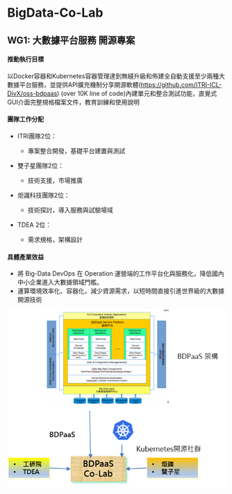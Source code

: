# BigData-Co-Lab

## WG1: 大數據平台服務 開源專案   

#### 推動執行目標
以Docker容器和Kubernetes容器管理達到無縫升級和佈建全自動支援至少兩種大數據平台服務，並提供API擴充機制分享開源軟體(https://github.com/ITRI-ICL-DivX/oss-bdpaas) (over 10K line of code)內建單元和整合測試功能，直覺式GUI介面完整規格檔案文件，教育訓練和使用說明

#### 團隊工作分配

* ITRI團隊2位：
  * 專案整合開發，基礎平台建置與測試 
  
* 雙子星團隊2位：
  * 技術支援，市場推廣
  
* 炬識科技團隊2位：
  * 技術探討，導入服務與試驗場域
  
* TDEA 2位：
  * 需求規格，架構設計



#### 具體產業效益

* 將 Big-Data DevOps 在 Operation 運營端的工作平台化與服務化，降低國內中小企業進入大數據領域門檻。
* 運算環境效率化、容器化，減少資源需求，以短時間直接引進世界級的大數據開源技術



<p align="center">
  <img src="https://github.com/twoss-io/BigData-Co-Lab/blob/master/img/bigdata_intro1.png">
</p>
